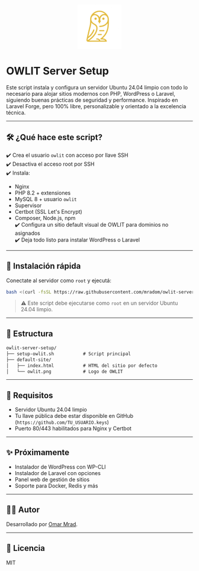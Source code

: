 <p align="center">
  <img src="https://raw.githubusercontent.com/mradom/owlit/main/owlit-transparente.png" alt="OWLIT Logo" width="120"/>
</p>

# OWLIT Server Setup

Este script instala y configura un servidor Ubuntu 24.04 limpio con todo lo necesario para alojar sitios modernos con PHP, WordPress o Laravel, siguiendo buenas prácticas de seguridad y performance. Inspirado en Laravel Forge, pero 100% libre, personalizable y orientado a la excelencia técnica.

---

## 🛠️ ¿Qué hace este script?

✔️ Crea el usuario `owlit` con acceso por llave SSH  
✔️ Desactiva el acceso root por SSH  
✔️ Instala:  
- Nginx  
- PHP 8.2 + extensiones  
- MySQL 8 + usuario `owlit`  
- Supervisor  
- Certbot (SSL Let's Encrypt)  
- Composer, Node.js, npm  
✔️ Configura un sitio default visual de OWLIT para dominios no asignados  
✔️ Deja todo listo para instalar WordPress o Laravel

---

## 🚀 Instalación rápida

Conectate al servidor como `root` y ejecutá:

```bash
bash <(curl -fsSL https://raw.githubusercontent.com/mradom/owlit-server-setup/main/setup-owlit.sh)
```

> ⚠️ Este script debe ejecutarse como `root` en un servidor Ubuntu 24.04 limpio.

---

## 📁 Estructura

```
owlit-server-setup/
├── setup-owlit.sh           # Script principal
├── default-site/
│   ├── index.html           # HTML del sitio por defecto
│   └── owlit.png            # Logo de OWLIT
```

---

## 🧠 Requisitos

- Servidor Ubuntu 24.04 limpio
- Tu llave pública debe estar disponible en GitHub (`https://github.com/TU_USUARIO.keys`)
- Puerto 80/443 habilitados para Nginx y Certbot

---

## ✨ Próximamente

- Instalador de WordPress con WP-CLI  
- Instalador de Laravel con opciones  
- Panel web de gestión de sitios  
- Soporte para Docker, Redis y más

---

## 🧑‍💻 Autor

Desarrollado por [Omar Mrad](https://github.com/mradom).

---

## 🪪 Licencia

MIT
